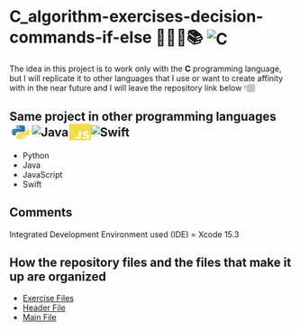 <div>
  <h1> C_algorithm-exercises-decision-commands-if-else 🧑🏻‍💻📚 <img align="center" alt="C" height="30" width="40" src="https://cdn.jsdelivr.net/gh/devicons/devicon@latest/icons/c/c-original.svg"/></h1> 
  
  <p> The idea in this project is to work only with the <strong>C</strong> programming language, but I will replicate it to other languages that I use or want to create affinity with in the near future and I will leave the repository link below 👇🏽 </p>
</div>

<div>
  <h2> Same project in other programming languages <img align="center" alt="Python" height="30" width="40" src="https://raw.githubusercontent.com/devicons/devicon/master/icons/python/python-original.svg"/><img align="center" alt="Java" height="30" width="40" src="https://cdn.jsdelivr.net/gh/devicons/devicon@latest/icons/java/java-original.svg"/><img align="center" alt="Js" height="30" width="40" src="https://raw.githubusercontent.com/devicons/devicon/master/icons/javascript/javascript-plain.svg"/><img align="center" alt="Swift" height="30" width="40" src="https://cdn.jsdelivr.net/gh/devicons/devicon@latest/icons/swift/swift-original.svg"/>
  </h2> 
  <ul>
    <li> Python </li>
    <li> Java </li> 
    <li> JavaScript </li> 
    <li> Swift </li> 
  </ul>
</div>

<div>
  <h2> Comments </h2>
  <p> Integrated Development Environment used (IDE) = Xcode 15.3 </p>
</div>

<div>
  <h2> How the repository files and the files that make it up are organized </h2> 
</div>
<ul>
  <li><a href="https://github.com/Kadish-Bernardo/C_algorithm-exercises-decision-commands-if-else/tree/main/algorithm-exercises-decision-commands-if-else/algorithm-exercises-decision-commands-if-else/exercises"> Exercise Files </a></li>
  <li><a href="https://github.com/Kadish-Bernardo/C_algorithm-exercises-decision-commands-if-else/blob/main/algorithm-exercises-decision-commands-if-else/algorithm-exercises-decision-commands-if-else/headers/exerciseHeaders.h"> Header File </a></li>
  <li><a href="https://github.com/Kadish-Bernardo/C_algorithm-exercises-decision-commands-if-else/blob/main/algorithm-exercises-decision-commands-if-else/algorithm-exercises-decision-commands-if-else/main.c"> Main File </a></li>    
</ul>

<!-- 
--> 
